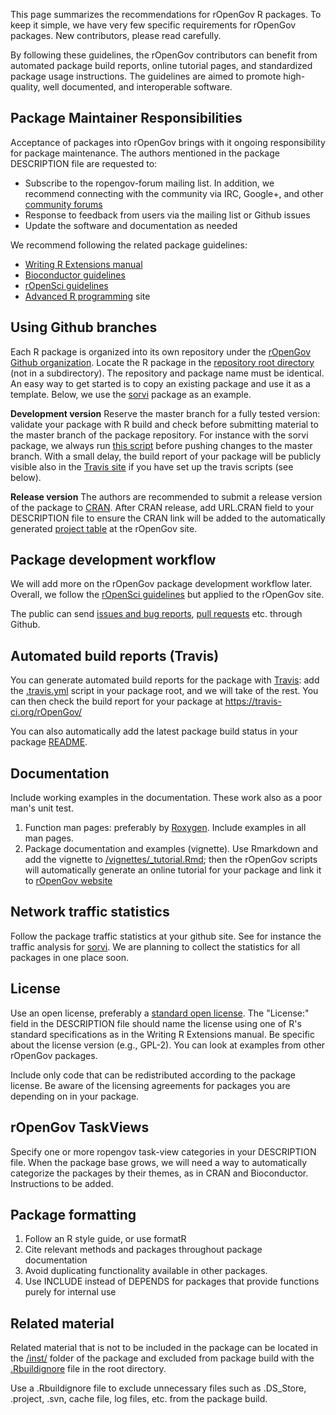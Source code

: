 This page summarizes the recommendations for rOpenGov R packages. To keep it simple, we have very few specific requirements for rOpenGov packages. New contributors, please read carefully. 

By following these guidelines, the rOpenGov contributors can benefit from automated package build reports, online tutorial pages, and standardized package usage instructions. The guidelines are aimed to promote high-quality, well documented, and interoperable software. 


Package Maintainer Responsibilities
------------------------------------------------

Acceptance of packages into rOpenGov brings with it ongoing responsibility for package maintenance. The authors mentioned in the package DESCRIPTION file are requested to:

 * Subscribe to the ropengov-forum mailing list. In addition, we recommend connecting with the community via IRC, Google+, and other [community forums](http://ropengov.github.io/contribute)
 * Response to feedback from users via the mailing list or Github issues
 * Update the software and documentation as needed  


We recommend following the related package guidelines:

  * [Writing R Extensions manual](http://cran.r-project.org/doc/manuals/R-exts.html)
  * [Bioconductor guidelines](http://bioconductor.org/developers/package-guidelines/)
  * [rOpenSci guidelines](https://github.com/ropensci/rOpenSci/wiki/_pages)
  * [Advanced R programming](http://adv-r.had.co.nz/) site


Using Github branches
--------------------------

Each R package is organized into its own repository under the [rOpenGov Github organization](http://github.com/ropengov). Locate the R package in the [repository root directory](https://github.com/rOpenGov/sorvi) (not in a subdirectory). The repository and package name must be identical. An easy way to get started is to copy an existing package and use it as a template. Below, we use the [sorvi](https://github.com/rOpenGov/sorvi) package as an example.  

**Development version** Reserve the master branch for a fully tested version: validate your
package with R build and check before submitting material to the
master branch of the package repository. For instance with the sorvi
package, we always run [this
script](https://github.com/rOpenGov/sorvi/blob/master/inst/extras/build.cran.sh)
before pushing changes to the master branch. With a small delay, the
build report of your package will be publicly visible also in the
[Travis site](https://travis-ci.org/rOpenGov/sorvi) if you have set up
the travis scripts (see below).  

**Release version** The authors are recommended to submit a release version of the package to [CRAN](http://cran.r-project.org/submit.html). After CRAN release, add URL.CRAN field to your DESCRIPTION file to ensure the CRAN link will be added to the automatically generated [project table](http://ropengov.github.io/projects/) at the rOpenGov site.



Package development workflow
-----------------------------------

We will add more on the rOpenGov package development workflow later. Overall, we follow the [rOpenSci guidelines](https://github.com/ropensci/rOpenSci/wiki/rOpenSci-Workflow-Document) but applied to the rOpenGov site.  

The public can send [issues and bug reports]((https://github.com/ropengov/sorvi/issues)), [pull requests](https://github.com/louhos/sorvi/) etc. through Github. 



Automated build reports (Travis)
--------------------------

You can generate automated build reports for the package with [Travis](https://travis-ci.org/rOpenGov/sorvi):  add the [.travis.yml](https://github.com/rOpenGov/sorvi/blob/master/.travis.yml) script in your package root, and we will take of the rest. You can then check the build report for your package at https://travis-ci.org/rOpenGov/<yourpackagename>

You can also automatically add the latest package build status in your package [README](https://github.com/rOpenGov/sorvi/blob/master/README.md).


Documentation
-------------------

Include working examples in the documentation. These work also as a poor man's unit test.

1. Function man pages: preferably by [Roxygen](http://adv-r.had.co.nz/Documenting-functions.html). Include examples in all man pages.
1. Package documentation and examples (vignette). Use Rmarkdown and add the vignette to [/vignettes/<mypackagename>_tutorial.Rmd](https://github.com/rOpenGov/sorvi/blob/master/vignettes/sorvi_tutorial.Rmd); then the rOpenGov scripts will automatically generate an online tutorial for your package and link it to [rOpenGov website](http://ropengov.github.io/projects/) 



Network traffic statistics
----------------------------

Follow the package traffic statistics at your github site. See for instance the traffic analysis for [sorvi](https://github.com/rOpenGov/sorvi/graphs/traffic). We are planning to collect the statistics for all packages in one place soon.


License
-------------------------

Use an open license, preferably a [standard open license](http://wiki.fhcrc.org/bioc/opensource.org). The "License:" field in the DESCRIPTION file should name the license using one of R's standard specifications as in the Writing R Extensions manual. Be specific about the license version (e.g., GPL-2). You can look at examples from other rOpenGov packages.

Include only code that can be redistributed according to the package license. Be aware of the licensing agreements for packages you are depending on in your package. 

rOpenGov TaskViews
-------------------------

Specify one or more ropengov task-view categories in your DESCRIPTION
file. When the package base grows, we will need a way to automatically
categorize the packages by their themes, as in CRAN and
Bioconductor. Instructions to be added.


Package formatting
---------------

1. Follow an R style guide, or use formatR
1. Cite relevant methods and packages throughout package documentation
1. Avoid duplicating functionality available in other packages.
1. Use INCLUDE instead of DEPENDS for packages that provide functions purely for internal use 


Related material
-----------------

Related material that is not to be included in the package can be located in the [/inst/](https://github.com/rOpenGov/sorvi/tree/master/inst/extras) folder of the package and excluded from package build with the [.Rbuildignore](https://github.com/rOpenGov/sorvi/blob/master/.Rbuildignore) file in the root directory.  

Use a .Rbuildignore file to exclude unnecessary files such as .DS_Store, .project, .svn, cache file, log files, etc. from the package build. 